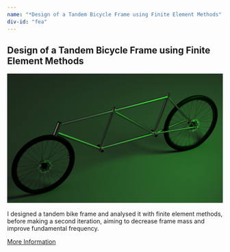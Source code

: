 ```yaml
---
name: "*Design of a Tandem Bicycle Frame using Finite Element Methods"
div-id: "fea"
---
```


<h2>Design of a Tandem Bicycle Frame using Finite Element Methods</h2>
<img src="img/portfolio/fea/fea-header.png">
<p>I designed a tandem bike frame and analysed it with finite element methods, before making a second iteration, aiming to decrease frame mass and improve fundamental frequency.</p>
<a class="button" href="portfolio.html#fea-popup">More Information</a>
